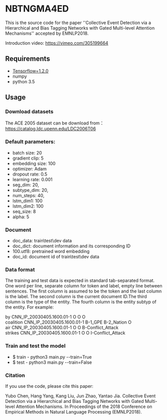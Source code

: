 # NBTNGMA4ED
This is the source code for the paper ''Collective Event Detection via a Hierarchical and Bias Tagging Networks with Gated Multi-level Attention Mechanisms'' accepted by EMNLP2018.

Introduction video: https://vimeo.com/305199664
## Requirements
- [Tensorflow=1.2.0](https://github.com/tensorflow/tensorflow)
- numpy
- python 3.5

## Usage
### Download datasets
The ACE 2005 dataset can be download from：https://catalog.ldc.upenn.edu/LDC2006T06
 
### Default parameters:
- batch size: 20
- gradient clip: 5
- embedding size: 100
- optimizer: Adam
- dropout rate: 0.5
- learning rate: 0.001
- seg_dim:     20,
- subtype_dim: 20,
- num_steps:   40,
- lstm_dim1:    100
- lstm_dim2:    100
- seq_size:    8
- alpha:       5

### Document 
- doc_data: train\test\dev data
- doc_dict: document information and its corresponding ID
- 100.utf8: pretrained word embedding
- doc_id:   document id of train\test\dev data 

### Data format
The training and test data is expected in standard tab-separated format. One word per line, separate column for token and label, empty line between sentences.
The first column is assumed to be the token and the last column is the label. The second column is the current document ID.The third column is the type of the entity. The fourth column is the entity subtyp of the entity. For example:

  by		CNN_IP_20030405.1600.01-1		O		O		O  
  coalition		CNN_IP_20030405.1600.01-1		B-1_GPE		B-2_Nation		O  
  air		CNN_IP_20030405.1600.01-1		O		O		B-Conflict_Attack  
  strikes		CNN_IP_20030405.1600.01-1		O		O		I-Conflict_Attack  



### Train and test the model
- $ train - python3 main.py --train=True
- $ test - python3 main.py --train=False

### Citation
If you use the code, please cite this paper:

Yubo Chen, Hang Yang, Kang Liu, Jun Zhao, Yantao Jia. Collective Event Detection via a Hierarchical and Bias Tagging Networks with Gated Multi-level Attention Mechanisms. In Proceedings of the 2018 Conference on Empirical Methods in Natural Language Processing (EMNLP2018).


